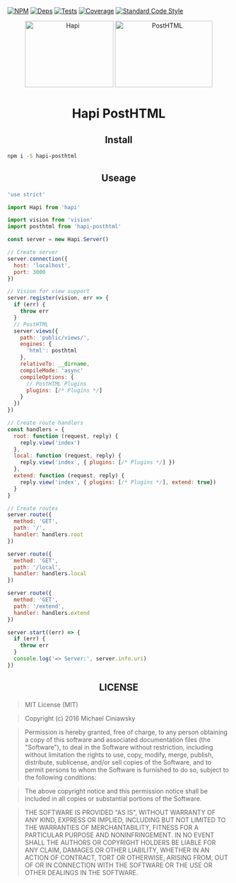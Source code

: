 [![NPM][npm]][npm-url]
[![Deps][deps]][deps-url]
[![Tests][travis]][travis-url]
[![Coverage][cover]][cover-url]
[![Standard Code Style][style]][style-url]

<div align="center">
  <img width="200" height="150" title="Hapi" src="https://worldvectorlogo.com/logos/hapi.svg" />
  <img width="220" height="150" title="PostHTML" src="http://posthtml.github.io/posthtml/logo.svg">
  <h1>Hapi PostHTML</h1>
</div>

<h2 align="center">Install</h2>

```bash
npm i -S hapi-posthtml
```

<h2 align="center">Useage</h2>


```js
'use strict'

import Hapi from 'hapi'

import vision from 'vision'
import posthtml from 'hapi-posthtml'

const server = new Hapi.Server()

// Create server
server.connection({
  host: 'localhost',
  port: 3000
})

// Vision for view support
server.register(vision, err => {
  if (err) {
    throw err
  }
  // PostHTML
  server.views({
    path: 'public/views/',
    engines: {
      'html': posthtml
    },
    relativeTo: __dirname,
    compileMode: 'async'
    compileOptions: {
      // PostHTML Plugins
      plugins: [/* Plugins */]
    }
  })
})

// Create route handlers
const handlers = {
  root: function (request, reply) {
    reply.view('index')
  },
  local: function (request, reply) {
    reply.view('index', { plugins: [/* Plugins */] })
  },
  extend: function (request, reply) {
    reply.view('index', { plugins: [/* Plugins */], extend: true})
  }
}

// Create routes
server.route({
  method: 'GET',
  path: '/',
  handler: handlers.root
})

server.route({
  method: 'GET',
  path: '/local',
  handler: handlers.local
})

server.route({
  method: 'GET',
  path: '/extend',
  handler: handlers.extend
})

server.start((err) => {
  if (err) {
    throw err
  }
  console.log('=> Server:', server.info.uri)
})
```

<h2 align="center">LICENSE</h2>

> MIT License (MIT)

> Copyright (c) 2016 Michael Ciniawsky

> Permission is hereby granted, free of charge, to any person obtaining a copy
of this software and associated documentation files (the "Software"), to deal
in the Software without restriction, including without limitation the rights
to use, copy, modify, merge, publish, distribute, sublicense, and/or sell
copies of the Software, and to permit persons to whom the Software is
furnished to do so, subject to the following conditions:

> The above copyright notice and this permission notice shall be included in all
copies or substantial portions of the Software.

> THE SOFTWARE IS PROVIDED "AS IS", WITHOUT WARRANTY OF ANY KIND, EXPRESS OR
IMPLIED, INCLUDING BUT NOT LIMITED TO THE WARRANTIES OF MERCHANTABILITY,
FITNESS FOR A PARTICULAR PURPOSE AND NONINFRINGEMENT. IN NO EVENT SHALL THE
AUTHORS OR COPYRIGHT HOLDERS BE LIABLE FOR ANY CLAIM, DAMAGES OR OTHER
LIABILITY, WHETHER IN AN ACTION OF CONTRACT, TORT OR OTHERWISE, ARISING FROM,
OUT OF OR IN CONNECTION WITH THE SOFTWARE OR THE USE OR OTHER DEALINGS IN THE
SOFTWARE.

[npm]: https://img.shields.io/npm/v/hapi-posthtml.svg
[npm-url]: https://npmjs.com/package/hapi-posthtml

[deps]: https://david-dm.org/posthtml/hapi-posthtml.svg
[deps-url]: https://david-dm.org/posthtml/hapi-posthtml

[style]: https://img.shields.io/badge/code%20style-standard-yellow.svg
[style-url]: http://standardjs.com/

[travis]: http://img.shields.io/travis/posthtml/hapi-posthtml.svg
[travis-url]: https://travis-ci.org/posthtml/hapi-posthtml

[cover]: https://coveralls.io/repos/github/posthtml/hapi-posthtml/badge.svg?branch=master
[cover-url]: https://coveralls.io/github/posthtml/hapi-posthtml?branch=master
